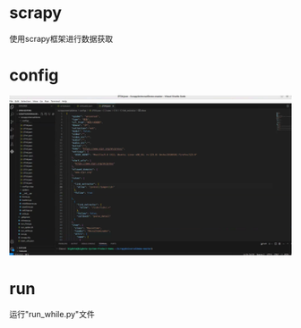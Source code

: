 # scrapy
使用scrapy框架进行数据获取
# config
![image](https://github.com/wtfk123/scrapy/blob/main/%E7%88%AC%E8%99%AB%E9%85%8D%E7%BD%AE%E9%A1%B9.png)
# run
运行"run_while.py"文件

